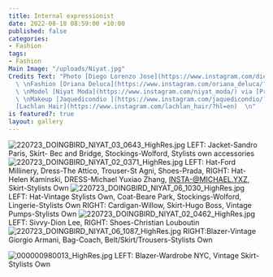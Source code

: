 ```yaml
---
title: Internal expressionist
date: 2022-08-18 08:59:00 +10:00
published: false
categories:
- Fashion
tags:
- Fashion
Main Image: "/uploads/Niyat.jpg"
Credits Text: "Photo [Diego Lorenzo Jose](https://www.instagram.com/diegolorenzojose/?hl=en)
  \ \nFashion [Oriana Deluca](https://www.instagram.com/oriana_deluca/?max_id=1700696905577494160)
  \ \nModel [Niyat Moda](https://www.instagram.com/niyat_moda/) via [Priscillas](https://www.instagram.com/priscillasmodels/?hl=en)
  \ \nMakeup [Jaquedicondio ](https://www.instagram.com/jaquedicondio/?hl=en)   \nHair
  [Lachlan Hair](https://www.instagram.com/lachlan_hair/?hl=en)  \n"
is featured?: true
layout: gallery
---
```


![220723_DOINGBIRD_NIYAT_03_0643_HighRes.jpg](/uploads/220723_DOINGBIRD_NIYAT_03_0643_HighRes.jpg)
LEFT: Jacket-Sandro Paris, Skirt- Bec and Bridge, Stockings-Wolford, Stylists own accessories
![220723_DOINGBIRD_NIYAT_02_0371_HighRes.jpg](/uploads/220723_DOINGBIRD_NIYAT_02_0371_HighRes.jpg)
LEFT: Hat-Ford Millinery,
Dress-The Attico, Trouser-St Agni,
Shoes-Prada,    RIGHT: Hat-Helen Kaminski,
DRESS-Michael Yuxiao Zhang, INSTA-@MICHAEL.YXZ,
Skirt-Stylists Own
![220723_DOINGBIRD_NIYAT_06_1030_HighRes.jpg](/uploads/220723_DOINGBIRD_NIYAT_06_1030_HighRes.jpg)
LEFT: Hat-Vintage Stylists Own, Coat-Beare Park, Stockings-Wolford, Lingerie-Stylists Own RIGHT: Cardigan-Willow, Skirt-Hugo Boss, Vintage Pumps-Stylists Own
![220723_DOINGBIRD_NIYAT_02_0462_HighRes.jpg](/uploads/220723_DOINGBIRD_NIYAT_02_0462_HighRes.jpg)
LEFT: Sivvy-Dion Lee, RIGHT: Shoes-Christian Louboutin
![220723_DOINGBIRD_NIYAT_06_1087_HighRes.jpg](/uploads/220723_DOINGBIRD_NIYAT_06_1087_HighRes.jpg)
RIGHT:Blazer-Vintage Giorgio Armani, Bag-Coach, Belt/Skirt/Trousers-Stylists Own


![000000980013_HighRes.jpg](/uploads/000000980013_HighRes.jpg)
LEFT: Blazer-Wardrobe NYC, Vintage Skirt-Stylists Own